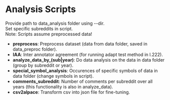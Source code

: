 # Analysis Scripts
Provide path to data_analysis folder using --dir.</br>
Set specific subreddits in script. </br>
Note: Scripts assume preprocessed data! </br>

* **preprocess**: Preprocess dataset (data from data folder, saved in data_preproc folder).
* **IAA**: Inter annotator agreement (for running adapt test method in l.222).
* **analyze_data_by_(sub|year)**: Do data analysis on the data in data folder (group by subreddit or year).
* **special_symbol_analysis**: Occurences of specific symbols of data in data folder (change symbols in script).
* **comments_subreddit**: Number of comments per subreddit over all years (this functionality is also in analyze_data).
* **csv2alpace**: Transform csv into json file for fine-tuning.
